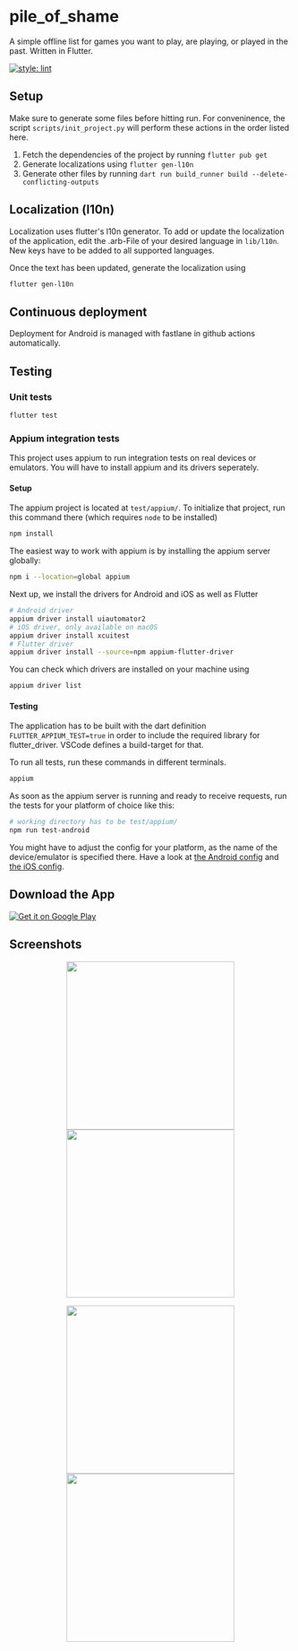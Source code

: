 # pile_of_shame

A simple offline list for games you want to play, are playing, or played in the past.
Written in Flutter.

[![style: lint](https://img.shields.io/badge/style-lint-4BC0F5.svg)](https://pub.dev/packages/lint)

## Setup
Make sure to generate some files before hitting run.
For conveninence, the script `scripts/init_project.py` will perform these actions in the order listed here.
1. Fetch the dependencies of the project by running `flutter pub get`
2. Generate localizations using `flutter gen-l10n`
3. Generate other files by running `dart run build_runner build --delete-conflicting-outputs`

## Localization (l10n)
Localization uses flutter's l10n generator.
To add or update the localization of the application, edit the .arb-File of your desired language in `lib/l10n`.
New keys have to be added to all supported languages.

Once the text has been updated, generate the localization using
```bash
flutter gen-l10n
```

## Continuous deployment
Deployment for Android is managed with fastlane in github actions automatically.

## Testing

### Unit tests
```bash
flutter test
```

### Appium integration tests
This project uses appium to run integration tests on real devices or emulators.
You will have to install appium and its drivers seperately.

#### Setup
The appium project is located at `test/appium/`. To initialize that project, run this command there (which requires `node` to be installed)
```bash
npm install
```

The easiest way to work with appium is by installing the appium server globally:
```bash
npm i --location=global appium
```

Next up, we install the drivers for Android and iOS as well as Flutter
```bash
# Android driver
appium driver install uiautomator2
# iOS driver, only available on macOS
appium driver install xcuitest
# Flutter driver
appium driver install --source=npm appium-flutter-driver
```

You can check which drivers are installed on your machine using
```bash
appium driver list
```

#### Testing
The application has to be built with the dart definition `FLUTTER_APPIUM_TEST=true` in order to include the required library for flutter_driver. VSCode defines a build-target for that.

To run all tests, run these commands in different terminals.
```bash
appium
```
As soon as the appium server is running and ready to receive requests, run the tests for your platform of choice like this:
```bash
# working directory has to be test/appium/
npm run test-android
```

You might have to adjust the config for your platform, as the name of the device/emulator is specified there.
Have a look at [the Android config](./test/appium/configs/wdio.android.conf.js) and [the iOS config](./test/appium/configs/wdio.ios.conf.js).

## Download the App

<div style="width: 200px">
    <a href='https://play.google.com/store/apps/details?id=org.philipp_guertler.pile_of_shame&pcampaignid=web_share&pcampaignid=pcampaignidMKT-Other-global-all-co-prtnr-py-PartBadge-Mar2515-1'><img alt='Get it on Google Play' src='https://play.google.com/intl/en_us/badges/static/images/badges/en_badge_web_generic.png'/></a>
</div>

## Screenshots

<p align="center">
    <img src="./android/fastlane/metadata/android/en-US/images/phoneScreenshots/1_en-US.jpg" width="300">
    <img src="./android/fastlane/metadata/android/en-US/images/phoneScreenshots/2_en-US.jpg" width="300">
</p>
<p align="center">
    <img src="./android/fastlane/metadata/android/en-US/images/phoneScreenshots/3_en-US.jpg" width="300">
    <img src="./android/fastlane/metadata/android/en-US/images/phoneScreenshots/4_en-US.jpg" width="300">
</p>